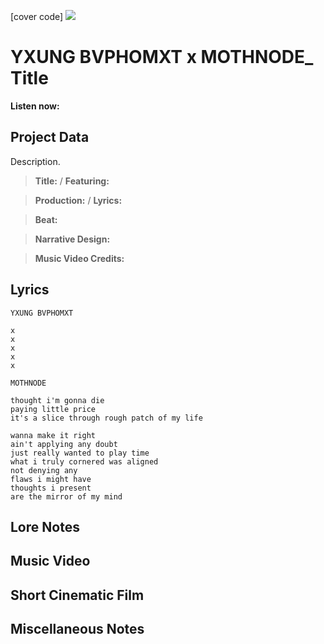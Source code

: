 [cover code] ![](57175019_319474918741616_8502199518755923887_n.jpg)

# YXUNG BVPHOMXT x MOTHNODE_ Title

**Listen now:** 

## Project Data

Description.

> **Title:**  / **Featuring:** 

> **Production:**  / **Lyrics:** 

> **Beat:**

> **Narrative Design:**

> **Music Video Credits:**


## Lyrics

```
YXUNG BVPHOMXT

x
x
x
x
x

MOTHNODE

thought i'm gonna die
paying little price
it's a slice through rough patch of my life

wanna make it right
ain't applying any doubt
just really wanted to play time
what i truly cornered was aligned
not denying any 
flaws i might have
thoughts i present
are the mirror of my mind

```

## Lore Notes

## Music Video

## Short Cinematic Film

## Miscellaneous Notes
